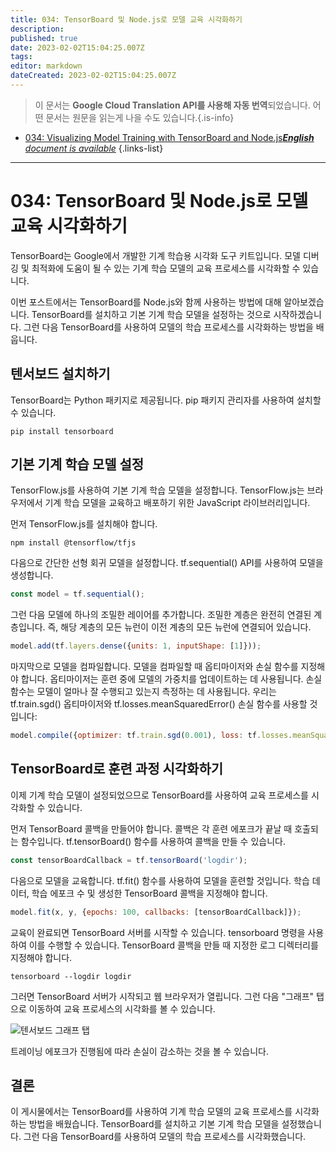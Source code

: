 ```yaml
---
title: 034: TensorBoard 및 Node.js로 모델 교육 시각화하기
description: 
published: true
date: 2023-02-02T15:04:25.007Z
tags: 
editor: markdown
dateCreated: 2023-02-02T15:04:25.007Z
---
```


> 이 문서는 **Google Cloud Translation API를 사용해 자동 번역**되었습니다.
어떤 문서는 원문을 읽는게 나을 수도 있습니다.{.is-info}



- [034: Visualizing Model Training with TensorBoard and Node.js***English** document is available*](/en/Knowledge-base/TensorFlow-js/Learning/034-visualizing-model-training-with-tensorboard-and-node-js)
{.links-list}


---

# 034: TensorBoard 및 Node.js로 모델 교육 시각화하기

TensorBoard는 Google에서 개발한 기계 학습용 시각화 도구 키트입니다. 모델 디버깅 및 최적화에 도움이 될 수 있는 기계 학습 모델의 교육 프로세스를 시각화할 수 있습니다.

이번 포스트에서는 TensorBoard를 Node.js와 함께 사용하는 방법에 대해 알아보겠습니다. TensorBoard를 설치하고 기본 기계 학습 모델을 설정하는 것으로 시작하겠습니다. 그런 다음 TensorBoard를 사용하여 모델의 학습 프로세스를 시각화하는 방법을 배웁니다.

## 텐서보드 설치하기

TensorBoard는 Python 패키지로 제공됩니다. pip 패키지 관리자를 사용하여 설치할 수 있습니다.

```
pip install tensorboard
```

## 기본 기계 학습 모델 설정

TensorFlow.js를 사용하여 기본 기계 학습 모델을 설정합니다. TensorFlow.js는 브라우저에서 기계 학습 모델을 교육하고 배포하기 위한 JavaScript 라이브러리입니다.

먼저 TensorFlow.js를 설치해야 합니다.

```
npm install @tensorflow/tfjs
```

다음으로 간단한 선형 회귀 모델을 설정합니다. tf.sequential() API를 사용하여 모델을 생성합니다.

```javascript
const model = tf.sequential();
```

그런 다음 모델에 하나의 조밀한 레이어를 추가합니다. 조밀한 계층은 완전히 연결된 계층입니다. 즉, 해당 계층의 모든 뉴런이 이전 계층의 모든 뉴런에 연결되어 있습니다.

```javascript
model.add(tf.layers.dense({units: 1, inputShape: [1]}));
```

마지막으로 모델을 컴파일합니다. 모델을 컴파일할 때 옵티마이저와 손실 함수를 지정해야 합니다. 옵티마이저는 훈련 중에 모델의 가중치를 업데이트하는 데 사용됩니다. 손실 함수는 모델이 얼마나 잘 수행되고 있는지 측정하는 데 사용됩니다. 우리는 tf.train.sgd() 옵티마이저와 tf.losses.meanSquaredError() 손실 함수를 사용할 것입니다:

```javascript
model.compile({optimizer: tf.train.sgd(0.001), loss: tf.losses.meanSquaredError});
```

## TensorBoard로 훈련 과정 시각화하기

이제 기계 학습 모델이 설정되었으므로 TensorBoard를 사용하여 교육 프로세스를 시각화할 수 있습니다.

먼저 TensorBoard 콜백을 만들어야 합니다. 콜백은 각 훈련 에포크가 끝날 때 호출되는 함수입니다. tf.tensorBoard() 함수를 사용하여 콜백을 만들 수 있습니다.

```javascript
const tensorBoardCallback = tf.tensorBoard('logdir');
```

다음으로 모델을 교육합니다. tf.fit() 함수를 사용하여 모델을 훈련할 것입니다. 학습 데이터, 학습 에포크 수 및 생성한 TensorBoard 콜백을 지정해야 합니다.

```javascript
model.fit(x, y, {epochs: 100, callbacks: [tensorBoardCallback]});
```

교육이 완료되면 TensorBoard 서버를 시작할 수 있습니다. tensorboard 명령을 사용하여 이를 수행할 수 있습니다. TensorBoard 콜백을 만들 때 지정한 로그 디렉터리를 지정해야 합니다.

```
tensorboard --logdir logdir
```

그러면 TensorBoard 서버가 시작되고 웹 브라우저가 열립니다. 그런 다음 "그래프" 탭으로 이동하여 교육 프로세스의 시각화를 볼 수 있습니다.

![텐서보드 그래프 탭](https://i.imgur.com/rm3kTGi.png)

트레이닝 에포크가 진행됨에 따라 손실이 감소하는 것을 볼 수 있습니다.

## 결론

이 게시물에서는 TensorBoard를 사용하여 기계 학습 모델의 교육 프로세스를 시각화하는 방법을 배웠습니다. TensorBoard를 설치하고 기본 기계 학습 모델을 설정했습니다. 그런 다음 TensorBoard를 사용하여 모델의 학습 프로세스를 시각화했습니다.